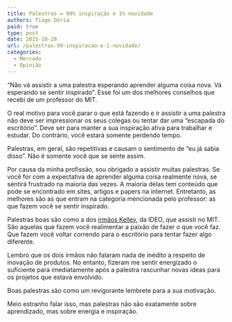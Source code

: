 ```yaml
---
title: Palestras = 99% inspiração e 1% novidade
authors: Tiago Dória
paid: true
type: post
date: 2015-10-28
url: /palestras-99-inspiracao-e-1-novidade/
categories:
  - Mercado
  - Opinião
---
```


&#8220;Não vá assistir a uma palestra esperando aprender alguma coisa nova. Vá esperando se sentir inspirado&#8221;. Esse foi um dos melhores conselhos que recebi de um professor do MIT.

O real motivo para você parar o que está fazendo e ir assistir a uma palestra não deve ser impressionar os seus colegas ou tentar dar uma &#8220;escapada do escritório&#8221;. Deve ser para manter a sua inspiração ativa para trabalhar e estudar. Do contrário, você estará somente perdendo tempo.

Palestras, em geral, são repetitivas e causam o sentimento de &#8220;eu já sabia disso&#8221;. Não é somente você que se sente assim.

Por causa da minha profissão, sou obrigado a assistir muitas palestras. Se você for com a expectativa de aprender alguma coisa realmente nova, se sentirá frustrado na maioria das vezes. A maioria delas tem conteúdo que pode se encontrado em sites, artigos e papers na internet. Entretanto, as melhores são as que entram na categoria mencionada pelo professor: as que fazem você se sentir inspirado.

Palestras boas são como a dos [irmãos Kelley][1], da IDEO, que assisti no MIT. São aquelas que fazem você realimentar a paixão de fazer o que você faz. Que fazem você voltar correndo para o escritório para tentar fazer algo diferente.

Lembro que os dois irmãos não falaram nada de inédito a respeito de inovação de produtos. No entanto, fizeram me sentir energizado o suficiente para imediatamente após a palestra rascunhar novas ideas para os projetos que estava envolvido.

Boas palestras são como um revigorante lembrete para a sua motivação.

Meio estranho falar isso, mas palestras não são exatamente sobre aprendizado, mas sobre energia e inspiração.

 [1]: https://www.tiagodoria.com.br/coluna/2013/07/24/todo-mundo-deveria-ser-professor/
